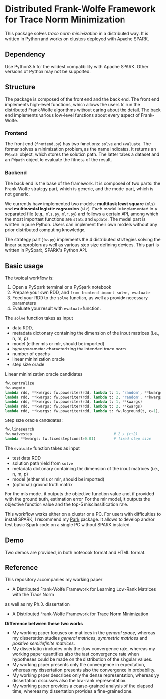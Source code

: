 # Distributed Frank-Wolfe Framework for Trace Norm Minimization

This package solves *trace norm minimization* in a distributed way. It is written in Python and works on clusters deployed with Apache SPARK.

## Dependency
Use Python3.5 for the wildest compatibility with Apache SPARK. Other versions of Python may not be supported.

## Structure
The package is composed of the front end and the back end. The front end implements high-level functions, which allows the users to run the distributed Frank-Wolfe algorithms without caring about the detail. The back end implements various low-level functions about every aspect of Frank-Wolfe.

### Frontend
The front end (`frontend.py`) has two functions: `solve` and `evaluate`. The former solves a minimization problem, as the name indicates. It returns an `FWpath` object, which stores the solution path. The latter takes a dataset and an `FWpath` object to evaluate the fitness of the result.

### Backend
The back end is the base of the framework. It is composed of two parts: the Frank-Wolfe strategy part, which is generic, and the model part, which is not generic.

We currently have implemented two models: **multitask least square** (`mls`) and **multinomial logistic regression** (`mlr`). Each model is implemented in a separated file (e.g., `mls.py`, `mlr.py`) and follows a certain API, among which the most important functions are `stats` and `update`. The model part is written in pure Python. Users can implement their own models without any prior distributed computing knowledge.

The strategy part (`fw.py`) implements the 4 distributed strategies solving the linear subproblem as well as various step size defining devices. This part is written in PySpark, SPARK's Python API.

## Basic usage
The typical workflow is:

1. Open a PySpark terminal or a PySpark notebook
2. Prepare your own RDD, and `from frontend import solve, evaluate`
3. Feed your RDD to the `solve` function, as well as provide necessary parameters
4. Evaluate your result with `evaluate` function.

The `solve` function takes as input 
- data RDD, 
- metadata dictionary containing the dimension of the input matrices (i.e., n, m, p)
- model (either mls or mlr, should be imported)
- hyperparameter characterizing the intended trace norm
- number of epochs
- linear minimization oracle
- step size oracle

Linear minimization oracle candidates:
```python
fw.centralize                                                             # centralize
fw.avgmix                                                                 # singular vectors mixture
lambda rdd, **kwargs: fw.poweriter(rdd, lambda t: 1, 'random', **kwargs)  # power1
lambda rdd, **kwargs: fw.poweriter(rdd, lambda t: 2, 'random', **kwargs)  # power2
lambda rdd, **kwargs: fw.poweriter(rdd, lambda t: 1, **kwargs)            # power1 with warm start
lambda rdd, **kwargs: fw.poweriter(rdd, lambda t: 2, **kwargs)            # power2 with warm start
lambda rdd, **kwargs: fw.poweriter(rdd, lambda t: fw.loground(t, c=1), 'random', **kwargs)  # powlog
```

Step size oracle candidates:
```python
fw.linesearch
fw.naivestep                                     # 2 / (t+2)
lambda **kwargs: fw.fixedstep(const=0.01)        # fixed step size
```
The `evaluate` function takes as input
- test data RDD,
- solution path yield from `solve`
- metadata dictionary containing the dimension of the input matrices (i.e., n, m, p)
- model (either mls or mlr, should be imported)
- (optional) ground truth matrix

For the mls model, it outputs the objective function value and, if provided with the ground truth, estimation error. For the mlr model, it outputs the objective function value and the top-5 misclassification rate.

This workflow works either on a cluster or a PC. For users with difficulties to install SPARK, I recommend my [Park](https://github.com/WenjieZ/Park) package. It allows to develop and/or test basic Spark code on a single PC without SPARK installed.

## Demo
Two demos are provided, in both notebook format and HTML format.

## Reference
This repository accompanies my working paper 

- A Distributed Frank-Wolfe Framework for Learning Low-Rank Matrices with the Trace Norm

as well as my Ph.D. dissertation

- A Distributed Frank-Wolfe Framework for Trace Norm Minimization

**Difference between these two works**
- My working paper focuses on matrices in the *general space*, whereas my dissertation studies *general matrices*, *symmetric matrices* and *positive semidefinite matrices*.
- My dissertation includes only the slow convergence rate, whereas my working paper quantifies also the fast convergence rate when hypotheses could be made on the distribution of the singular values.
- My working paper presents only the convergence in expectation, whereas my dissertation presents also the convergence in probability.
- My working paper describes only the dense representation, whereas yy dissertation discusses also the low-rank representation.
- My working paper provides a coarse-grained analysis of the elapsed time, whereas my dissertation provides a fine-grained one.

